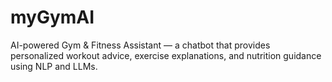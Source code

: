 # myGymAI
AI-powered Gym &amp; Fitness Assistant — a chatbot that provides personalized workout advice, exercise explanations, and nutrition guidance using NLP and LLMs.
